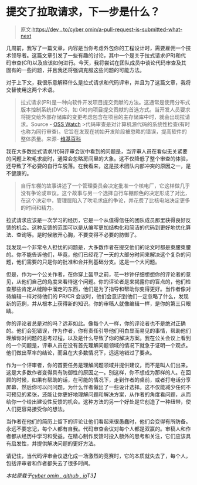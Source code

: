 # 提交了拉取请求，下一步是什么？

> 原文:[https://dev . to/cyber omin/a-pull-request-is-submitted-what-next](https://dev.to/cyberomin/a-pull-request-is-submitted-what-next)

几周前，我写了一篇文章，内容是当你考虑外包你的工程设计时，需要雇佣一个技术领导者。这篇文章引发了一些有趣的讨论，其中一个是关于拉式请求(PR)和代码审查(CR)以及应该如何进行。今天，我将尝试在团队成员中谈论代码审查及其固有的一些问题，并且我还将强调克服这些问题的可能方法。

对于上下文，我很乐意解释什么是拉式请求和代码评审，并且为了这篇文章，我将交替使用这两个术语。

> 拉式请求(PR)是一种向软件开发项目提交贡献的方法。这通常是使用分布式版本控制系统(DVCS，如 Git)向项目提交贡献的首选方式。当开发人员要求将提交给外部存储库的变更考虑包含在项目的主存储库中时，就会出现拉请求。Source - [OSS Watch](http://oss-watch.ac.uk/resources/pullrequest) >代码审查是对计算机源代码的系统性检查(有时也称为同行审查)。它旨在发现在初始开发阶段被忽略的错误，提高软件的整体质量。来源- [维基百科](https://en.wikipedia.org/wiki/Code_review)

我在大多数拉式请求/代码评审会议中看到的问题是，当评审人员在看似无关紧要的问题上吹毛求疵时，通常会忽略房间里的大象。这不仅降低了整个审查的体验，还导致了不必要的自行车脱落。在我看来，这是技术团队内部冲突的原因之一，是不健康的。

> 自行车棚的故事讲述了一个管理委员会决定批准一个核电厂，它这样做几乎没有争论或审议。这个故事与另一个选择自行车棚颜色的决定形成了对比，在这个决定中，管理层陷入了吹毛求疵的争论，并花费了比核电站决定更多的时间和精力。

拉式请求应该是一次学习的经历，它是一个从值得信任的团队成员那里获得良好反馈的机会。这种反馈的范围可以是从编写更加结构化和简洁的代码到更好地优化算法、查询等。是时候敞开心胸，不要变得不必要的防御了。

我发现一个非常令人担忧的问题是，大多数作者在提交他们的论文时都是束腰束腰的。你不能告诉他们，毕竟，他们已经花了一天的大部分时间来解决这个复杂的问题，他们需要的只是你的批准和合并到基础分支。这是一个大问题。

但是，作为一个公关作者，在你穿上盔甲之前，花一秒钟仔细想想你的评论者的意见，从他们自己的角度来看待这个问题。你的评论者是来揭露你的盲点的，他们检查那些肯定从缝隙中溜走的东西，他们是为了指导和帮助你变得更好。当作者像对待编辑一样对待他们的 PR/CR 会议时，他们会意识到他们一定忽略了什么，发现新的范例，并从根本上获得新的知识。你的审稿人就像编辑一样，是你的第三只眼睛。

你的评论者总是对的吗？远非如此。像每个人一样，你的评论者也不是绝对正确的。他们会犯错误，作为作者，你有责任引导他们明白显而易见的事情，帮助他们理解你对问题的思考过程，以及是什么导致了你的解决方案。我在公关会议上看到的一个问题是，评审人员在没有首先理解问题领域的情况下就急于证明一个观点。他们做出草率的结论，而且在大多数情况下，远远地错过了要点。

作为一个评审者，你的首要任务是理解问题领域并提供建议，而不是叫人们出来。这是大多数作者变得具有防御性的原因之一。别这样，你不想成为那样的人。在回顾的时候，如果有帮助的话，在可能的情况下，走到作者的桌前，或者打电话分享屏幕，然后你可以问问题，为什么作者做出了一些设计选择。这不仅能减少任何不可预见的紧张，还能让你更好地理解问题和解决方案，从作者的角度看问题，从而给你一个给出建设性反馈的机会。这种方法的另一个好处是它创造了一种纽带，使人们更容易接受你的想法。

当作者在他们的简历上留下的评论让他们看起来很愚蠢时，他们会变得有所防备。永远不要忘记，每个人都有自我。代码审查会议对每个人都是双赢的。审稿人和作者都从经历中学习和受益。在精心制作反馈时投入额外的思考和关注，它们应该具有启发性，并提供解决问题的更好方法。

请记住，当代码评审会议退化成一场激烈的竞赛时，它的本质就失去了，每个人，包括评审者和作者都失去了很多时间。

*本帖原载于[cyber omin . github . io](http://cyberomin.github.io/engineering/2017/04/27/pull-request.html)T3】*